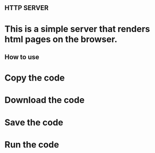 ## HTTP SERVER ##
# This is a simple server that renders html pages on the browser.

## How to use 
# Copy the code
# Download the code
# Save the code 
# Run the code 